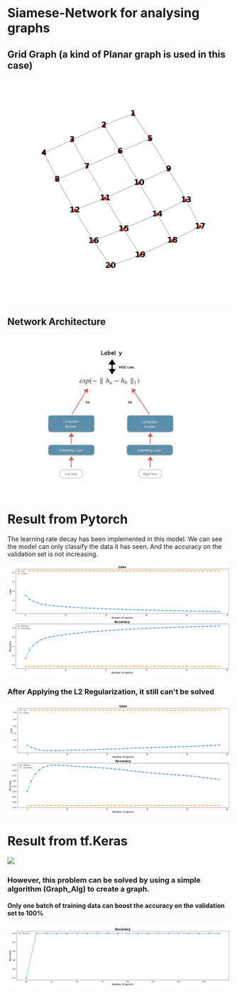 # Siamese-Network for analysing graphs

## Grid Graph (a kind of Planar graph is used in this case)
![](https://github.com/ChihchengHsieh/P700/blob/master/Img/Graph.png?raw=true) 

## Network Architecture
![](https://github.com/ChihchengHsieh/P700/blob/master/Img/P700St.png?raw=true)

# Result from Pytorch
The learning rate decay has been implemented in this model.
We can see the model can only classify the data it has seen. And the accuracy on the validation set is not increasing.

![](https://github.com/ChihchengHsieh/P700/blob/master/Img/Train_HistEpoch.png?raw=true)

### After Applying the L2 Regularization, it still can't be solved

![](https://github.com/ChihchengHsieh/P700/blob/master/Img/Train_HistEpoch_0.2reg.png?raw=true)

# Result from tf.Keras

![](https://github.com/mike820808/P700/blob/master/Keras_Results/FullDataOnlyLSTM1lr0.0001.png)


### However, this problem can be solved by using a simple algorithm (Graph_Alg) to create a graph.
#### Only one batch of training data can boost the accuracy on the validation set to 100%

![](https://github.com/ChihchengHsieh/P700/blob/master/Img/Graph_algo_hist.png?raw=true)


